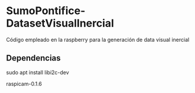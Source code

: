 # SumoPontifice-DatasetVisualInercial
Código empleado en la raspberry para la generación de data visual inercial

## Dependencias
sudo apt install libi2c-dev

raspicam-0.1.6
